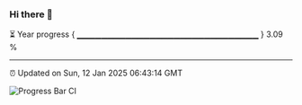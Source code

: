 ### Hi there 👋

⏳ Year progress { ▁▁▁▁▁▁▁▁▁▁▁▁▁▁▁▁▁▁▁▁▁▁▁▁▁▁▁▁▁▁ } 3.09 %

---

⏰ Updated on Sun, 12 Jan 2025 06:43:14 GMT

![Progress Bar CI](https://github.com/IshwaranRudhara/GIT-ACTION/workflows/Progress%20Bar%20CI/badge.svg)
